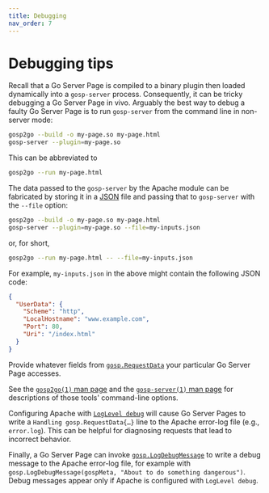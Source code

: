```yaml
---
title: Debugging
nav_order: 7
---
```


Debugging tips
==============

Recall that a Go Server Page is compiled to a binary plugin then loaded dynamically into a `gosp-server` process.  Consequently, it can be tricky debugging a Go Server Page in vivo.  Arguably the best way to debug a faulty Go Server Page is to run `gosp-server` from the command line in non-server mode:

```bash
gosp2go --build -o my-page.so my-page.html
gosp-server --plugin=my-page.so
```

This can be abbreviated to
```bash
gosp2go --run my-page.html
```

The data passed to the `gosp-server` by the Apache module can be fabricated by storing it in a [JSON](https://json.org/) file and passing that to `gosp-server` with the `--file` option:
```bash
gosp2go --build -o my-page.so my-page.html
gosp-server --plugin=my-page.so --file=my-inputs.json
```
or, for short,
```bash
gosp2go --run my-page.html -- --file=my-inputs.json
```
For example, `my-inputs.json` in the above might contain the following JSON code:
```JSON
{
  "UserData": {
    "Scheme": "http",
    "LocalHostname": "www.example.com",
    "Port": 80,
    "Uri": "/index.html"
  }
}
```
Provide whatever fields from [`gosp.RequestData`](https://godoc.org/github.com/spakin/gosp/src/gosp#RequestData) your particular Go Server Page accesses.

See the [`gosp2go(1)` man page](implementation/man-gosp2go.md) and the [`gosp-server(1)` man page](implementation/man-gosp-server.md) for descriptions of those tools' command-line options.

Configuring Apache with [`LogLevel debug`](https://httpd.apache.org/docs/current/mod/core.html#loglevel) will cause Go Server Pages to write a `Handling gosp.RequestData{…}` line to the Apache error-log file (e.g., `error.log`).  This can be helpful for diagnosing requests that lead to incorrect behavior.

Finally, a Go Server Page can invoke [`gosp.LogDebugMessage`](https://godoc.org/github.com/spakin/gosp/src/gosp#LogDebugMessage) to write a debug message to the Apache error-log file, for example with `gosp.LogDebugMessage(gospMeta, "About to do something dangerous")`.  Debug messages appear only if Apache is configured with `LogLevel debug`.
